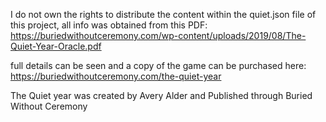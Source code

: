 I do not own the rights to distribute the content within the quiet.json file of this project, all info was obtained from this PDF: https://buriedwithoutceremony.com/wp-content/uploads/2019/08/The-Quiet-Year-Oracle.pdf

full details can be seen and a copy of the game can be purchased here: https://buriedwithoutceremony.com/the-quiet-year

The Quiet year was created by Avery Alder and Published through Buried Without Ceremony